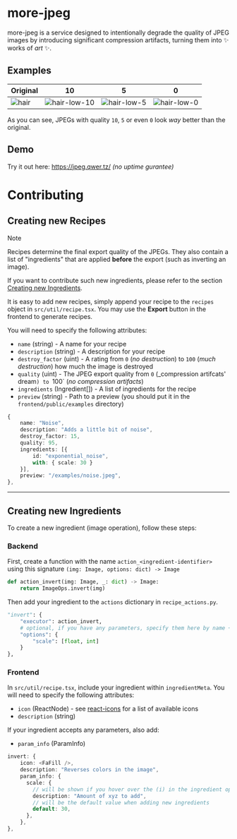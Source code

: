 # more-jpeg

more-jpeg is a service designed to intentionally degrade the quality of JPEG images by introducing significant compression artifacts, turning them into ✨ works of _art_ ✨.

## Examples

|Original|10|5|0|
|--------|---|---|---|
|![hair](https://github.com/darmiel/more-jpeg/assets/71837281/04a92ba9-cb79-407c-a666-43c8720f2fc3)|![hair-low-10](https://github.com/darmiel/more-jpeg/assets/71837281/520659a6-a8b4-43bb-b4ad-36669448d671)|![hair-low-5](https://github.com/darmiel/more-jpeg/assets/71837281/ab3a41a0-55eb-40b6-904b-a421fe2c0ba8)|![hair-low-0](https://github.com/darmiel/more-jpeg/assets/71837281/67c71197-8a0a-4530-9abf-86886cea2a13)|

As you can see, JPEGs with quality `10`, `5` or even `0` look _way_ better than the original.

## Demo

Try it out here: https://jpeg.qwer.tz/ _(no uptime gurantee)_

# Contributing

## Creating new Recipes

> [!NOTE]
> Recipes determine the final export quality of the JPEGs.
> They also contain a list of "ingredients" that are applied **before** the export
> (such as inverting an image).
>
> If you want to contribute such new ingredients, please refer to the section [Creating new Ingredients](#creating-new-ingredients).

It is easy to add new recipes, simply append your recipe to the `recipes` object in `src/util/recipe.tsx`.
You may use the **Export** button in the frontend to generate recipes.

You will need to specify the following attributes:

- `name` (string) - A name for your recipe
- `description` (string) - A description for your recipe
- `destroy_factor` (uint) - A rating from `0` (_no destruction_) to `100` (_much destruction_) how much the image is destroyed
- `quality` (uint) - The JPEG export quality from `0` (_compression artifcats' dream`) to `100` (_no compression artifacts_)
- `ingredients` (Ingredient[]) - A list of ingredients for the recipe
- `preview` (string) - Path to a preview (you should put it in the `frontend/public/examples` directory)

```typescript
{
    name: "Noise",
    description: "Adds a little bit of noise",
    destroy_factor: 15,
    quality: 95,
    ingredients: [{ 
        id: "exponential_noise", 
        with: { scale: 30 }
    }],
    preview: "/examples/noise.jpeg",
},
```

---

## Creating new Ingredients

To create a new ingredient (image operation), follow these steps:

### Backend

First, create a function with the name `action_<ingredient-identifier>` using this signature `(img: Image, options: dict) -> Image`

```python
def action_invert(img: Image, _: dict) -> Image:
    return ImageOps.invert(img)
```

Then add your ingredient to the `actions` dictionary in `recipe_actions.py`.

```python
"invert": {
    "executor": action_invert,
    # optional, if you have any parameters, specify them here by name + accepted types
    "options": {
        "scale": [float, int]
    }
},
```

### Frontend

In `src/util/recipe.tsx`, include your ingredient within `ingredientMeta`.
You will need to specify the following attributes:

- `icon` (ReactNode) - see [react-icons](https://react-icons.github.io/react-icons/icons?name=fa6) for a list of available icons
- `description` (string)

If your ingredient accepts any parameters, also add:

- `param_info` (ParamInfo)

```typescript
invert: {
    icon: <FaFill />,
    description: "Reverses colors in the image",
    param_info: {
      scale: {
        // will be shown if you hover over the (i) in the ingredient options
        description: "Amount of xyz to add",
        // will be the default value when adding new ingredients
        default: 30,
      },
    },
},
```
